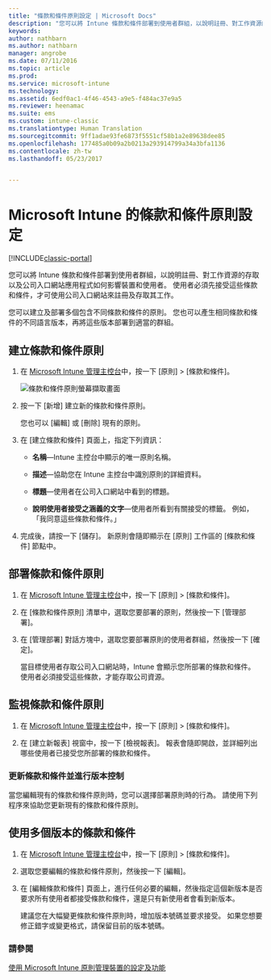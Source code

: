 ```yaml
---
title: "條款和條件原則設定 | Microsoft Docs"
description: "您可以將 Intune 條款和條件部署到使用者群組，以說明註冊、對工作資源的存取，以及使用公司入口網站應用程式，如何影響裝置和使用者。"
keywords: 
author: nathbarn
ms.author: nathbarn
manager: angrobe
ms.date: 07/11/2016
ms.topic: article
ms.prod: 
ms.service: microsoft-intune
ms.technology: 
ms.assetid: 6edf0ac1-4f46-4543-a9e5-f484ac37e9a5
ms.reviewer: heenamac
ms.suite: ems
ms.custom: intune-classic
ms.translationtype: Human Translation
ms.sourcegitcommit: 9ff1adae93fe6873f5551cf58b1a2e89638dee85
ms.openlocfilehash: 177485a0b09a2b0213a293914799a34a3bfa1136
ms.contentlocale: zh-tw
ms.lasthandoff: 05/23/2017


---
```


# <a name="terms-and-condition-policy-settings-in-microsoft-intune"></a>Microsoft Intune 的條款和條件原則設定

[!INCLUDE[classic-portal](../includes/classic-portal.md)]

您可以將 Intune 條款和條件部署到使用者群組，以說明註冊、對工作資源的存取以及公司入口網站應用程式如何影響裝置和使用者。 使用者必須先接受這些條款和條件，才可使用公司入口網站來註冊及存取其工作。

您可以建立及部署多個包含不同條款和條件的原則。 您也可以產生相同條款和條件的不同語言版本，再將這些版本部署到適當的群組。

## <a name="create-a-terms-and-conditions-policy"></a>建立條款和條件原則

1.  在 [Microsoft Intune 管理主控台](https://manage.microsoft.com)中，按一下 [原則] &gt; [條款和條件]。

    ![條款和條件原則螢幕擷取畫面](./media/pol-sa-terms-conditions.png)

2.  按一下 [新增] 建立新的條款和條件原則。

    您也可以 [編輯] 或 [刪除] 現有的原則。

3.  在 [建立條款和條件] 頁面上，指定下列資訊：

    -   **名稱**&mdash;Intune 主控台中顯示的唯一原則名稱。

    -   **描述**&mdash;協助您在 Intune 主控台中識別原則的詳細資料。

    -   **標題**&mdash;使用者在公司入口網站中看到的標題。

    -   **說明使用者接受之涵義的文字**&mdash;使用者所看到有關接受的標籤。 例如，「我同意這些條款和條件。」

4.  完成後，請按一下 [儲存]。 新原則會隨即顯示在 [原則] 工作區的 [條款和條件] 節點中。

## <a name="deploy-a-terms-and-conditions-policy"></a>部署條款和條件原則

1.  在 [Microsoft Intune 管理主控台](https://manage.microsoft.com)中，按一下 [原則] &gt; [條款和條件]。

2.  在 [條款和條件原則] 清單中，選取您要部署的原則，然後按一下 [管理部署]。

3.  在 [管理部署] 對話方塊中，選取您要部署原則的使用者群組，然後按一下 [確定]。

    當目標使用者存取公司入口網站時，Intune 會顯示您所部署的條款和條件。 使用者必須接受這些條款，才能存取公司資源。

## <a name="monitor-a-terms-and-conditions-policy"></a>監視條款和條件原則

1.  在 [Microsoft Intune 管理主控台](https://manage.microsoft.com)中，按一下 [原則] &gt; [條款和條件]。

2.  在 [建立新報表] 視窗中，按一下 [檢視報表]。 報表會隨即開啟，並詳細列出哪些使用者已接受您所部署的條款和條件。

### <a name="updates-and-version-control-for-terms-and-conditions"></a>更新條款和條件並進行版本控制
當您編輯現有的條款和條件原則時，您可以選擇部署原則時的行為。 請使用下列程序來協助您更新現有的條款和條件原則。

## <a name="work-with-multiple-versions-of-terms-and-conditions"></a>使用多個版本的條款和條件

1.  在 [Microsoft Intune 管理主控台](https://manage.microsoft.com)中，按一下 [原則] &gt; [條款和條件]。

2.  選取您要編輯的條款和條件原則，然後按一下 [編輯]。

3.  在 [編輯條款和條件] 頁面上，進行任何必要的編輯，然後指定這個新版本是否要求所有使用者都接受條款和條件，還是只有新使用者會看到新版本。

    建議您在大幅變更條款和條件原則時，增加版本號碼並要求接受。 如果您想要修正錯字或變更格式，請保留目前的版本號碼。

### <a name="see-also"></a>請參閱
[使用 Microsoft Intune 原則管理裝置的設定及功能](manage-settings-and-features-on-your-devices-with-microsoft-intune-policies.md)

